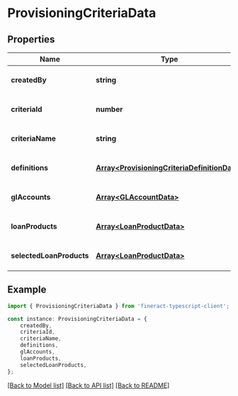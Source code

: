 # ProvisioningCriteriaData


## Properties

Name | Type | Description | Notes
------------ | ------------- | ------------- | -------------
**createdBy** | **string** |  | [optional] [default to undefined]
**criteriaId** | **number** |  | [optional] [default to undefined]
**criteriaName** | **string** |  | [optional] [default to undefined]
**definitions** | [**Array&lt;ProvisioningCriteriaDefinitionData&gt;**](ProvisioningCriteriaDefinitionData.md) |  | [optional] [default to undefined]
**glAccounts** | [**Array&lt;GLAccountData&gt;**](GLAccountData.md) |  | [optional] [default to undefined]
**loanProducts** | [**Array&lt;LoanProductData&gt;**](LoanProductData.md) |  | [optional] [default to undefined]
**selectedLoanProducts** | [**Array&lt;LoanProductData&gt;**](LoanProductData.md) |  | [optional] [default to undefined]

## Example

```typescript
import { ProvisioningCriteriaData } from 'fineract-typescript-client';

const instance: ProvisioningCriteriaData = {
    createdBy,
    criteriaId,
    criteriaName,
    definitions,
    glAccounts,
    loanProducts,
    selectedLoanProducts,
};
```

[[Back to Model list]](../README.md#documentation-for-models) [[Back to API list]](../README.md#documentation-for-api-endpoints) [[Back to README]](../README.md)
